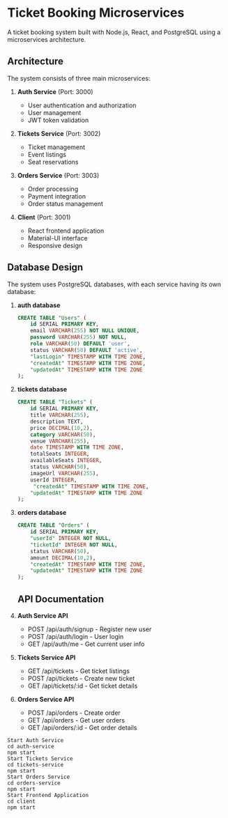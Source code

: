 # Ticket Booking Microservices

A ticket booking system built with Node.js, React, and PostgreSQL using a microservices architecture.

## Architecture

The system consists of three main microservices:

1. **Auth Service** (Port: 3000)
   - User authentication and authorization
   - User management
   - JWT token validation

2. **Tickets Service** (Port: 3002)
   - Ticket management
   - Event listings
   - Seat reservations

3. **Orders Service** (Port: 3003)
   - Order processing
   - Payment integration
   - Order status management

4. **Client** (Port: 3001)
   - React frontend application
   - Material-UI interface
   - Responsive design


## Database Design

The system uses PostgreSQL databases, with each service having its own database:

1. **auth database**
   ```sql
   CREATE TABLE "Users" (
       id SERIAL PRIMARY KEY,
       email VARCHAR(255) NOT NULL UNIQUE,
       password VARCHAR(255) NOT NULL,
       role VARCHAR(50) DEFAULT 'user',
       status VARCHAR(50) DEFAULT 'active',
       "lastLogin" TIMESTAMP WITH TIME ZONE,
       "createdAt" TIMESTAMP WITH TIME ZONE,
       "updatedAt" TIMESTAMP WITH TIME ZONE
   );
   ```

2. **tickets database**
   ```sql
   CREATE TABLE "Tickets" (
       id SERIAL PRIMARY KEY,
       title VARCHAR(255),
       description TEXT,
       price DECIMAL(10,2),
       category VARCHAR(50),
       venue VARCHAR(255),
       date TIMESTAMP WITH TIME ZONE,
       totalSeats INTEGER,
       availableSeats INTEGER,
       status VARCHAR(50),
       imageUrl VARCHAR(255),
       userId INTEGER,
        "createdAt" TIMESTAMP WITH TIME ZONE,
       "updatedAt" TIMESTAMP WITH TIME ZONE
   );
   ```

3. **orders database**
   ```sql
   CREATE TABLE "Orders" (
       id SERIAL PRIMARY KEY,
       "userId" INTEGER NOT NULL,
       "ticketId" INTEGER NOT NULL,
       status VARCHAR(50),
       amount DECIMAL(10,2),
       "createdAt" TIMESTAMP WITH TIME ZONE,
       "updatedAt" TIMESTAMP WITH TIME ZONE
   );
   ```

   ## API Documentation

1. **Auth Service API**
   - POST /api/auth/signup - Register new user
   - POST /api/auth/login - User login
   - GET /api/auth/me - Get current user info

2. **Tickets Service API**
   - GET /api/tickets - Get ticket listings
   - POST /api/tickets - Create new ticket
   - GET /api/tickets/:id - Get ticket details

3. **Orders Service API**
   - POST /api/orders - Create order
   - GET /api/orders - Get user orders
   - GET /api/orders/:id - Get order details

```
Start Auth Service
cd auth-service
npm start
Start Tickets Service
cd tickets-service
npm start
Start Orders Service
cd orders-service
npm start
Start Frontend Application
cd client
npm start
```